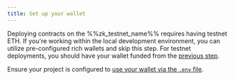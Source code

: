 ```yaml
---
title: Set up your wallet
---
```


Deploying contracts on the %%zk_testnet_name%% requires having testnet ETH.
If you're working within the local development environment,
you can utilize pre-configured rich wallets and skip this step.
For testnet deployments, you should have your wallet funded from the [previous step](/build/quick-start#fund-your-wallet).

Ensure your project is configured to [use your wallet via the `.env` file](/build/quick-start#configure-your-wallet-in-a-project).
